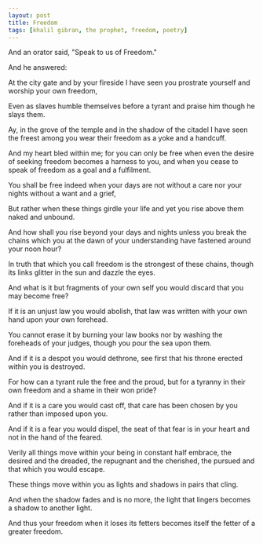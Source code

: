 ```yaml
---
layout: post
title: Freedom
tags: [khalil gibran, the prophet, freedom, poetry]
---
```


And an orator said, "Speak to us of Freedom."

And he answered:

At the city gate and by your fireside I have seen you prostrate yourself and worship your own freedom,

Even as slaves humble themselves before a tyrant and praise him though he slays them.

Ay, in the grove of the temple and in the shadow of the citadel I have seen the freest among you wear their freedom as a yoke and a handcuff.

And my heart bled within me; for you can only be free when even the desire of seeking freedom becomes a harness to you, and when you cease to speak of freedom as a goal and a fulfilment.

You shall be free indeed when your days are not without a care nor your nights without a want and a grief,

But rather when these things girdle your life and yet you rise above them naked and unbound.

And how shall you rise beyond your days and nights unless you break the chains which you at the dawn of your understanding have fastened around your noon hour?

In truth that which you call freedom is the strongest of these chains, though its links glitter in the sun and dazzle the eyes.

And what is it but fragments of your own self you would discard that you may become free?

If it is an unjust law you would abolish, that law was written with your own hand upon your own forehead.

You cannot erase it by burning your law books nor by washing the foreheads of your judges, though you pour the sea upon them.

And if it is a despot you would dethrone, see first that his throne erected within you is destroyed.

For how can a tyrant rule the free and the proud, but for a tyranny in their own freedom and a shame in their won pride?

And if it is a care you would cast off, that care has been chosen by you rather than imposed upon you.

And if it is a fear you would dispel, the seat of that fear is in your heart and not in the hand of the feared.

Verily all things move within your being in constant half embrace, the desired and the dreaded, the repugnant and the cherished, the pursued and that which you would escape.

These things move within you as lights and shadows in pairs that cling.

And when the shadow fades and is no more, the light that lingers becomes a shadow to another light.

And thus your freedom when it loses its fetters becomes itself the fetter of a greater freedom.


